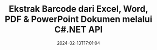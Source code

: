 ---
############################# Static ############################
layout: "auto-gen-parser"
date: 2024-02-13T17:01:04
draft: false
otherformats: pdf pps ppsx ppt pptx rtf tex vdx vsdm vsdx vssm vssx vstm vstx vsx vtx

############################# Head ############################
head_title: ".NET API untuk Mengekstrak Kode Batang dari PDF, DOCX, PPTX, XLSX, EPUB & Lainnya"
head_description: "GroupDocs.Parser .NET API memungkinkan pengembang perangkat lunak mengekstrak kode batang dari PDF, DOC, DOCX, PPT, PPTX, EML, MSG, XLS, XLSX, CSV, ODT, RTF & EPUB dokumen di dalam .NET Apps."

############################# Header ############################
title: "Ekstrak Barcode dari Excel, Word, PDF & PowerPoint Dokumen melalui C#.NET API"
description: "GroupDocs.Parser .NET API memungkinkan pemrogram mengekstrak kode batang dari PDF, DOC, DOCX, PPT, PPTX, EML, MSG, XLS, XLSX, CSV , ODT, RTF & EPUB dokumen atau area halaman."
bg_image: "https://cms.admin.containerize.com/templates/aspose/App_Themes/V3/images/bg/header1.png"
bg_overlay: false
button:
    enable: true
    icon: "fas fa-arrow-down"
    label: "Unduh Uji Coba Gratis"
    link: "https://downloads.groupdocs.com/parser/net"

############################# SubMenu ############################
submenu:
    enable: true

    left:
        img_alt: "GroupDocs.Parser for .NET"
        image: "https://cms.admin.containerize.com/templates/groupdocs/images/product-logos/90x90-noborder/groupdocs-parser-net.png"
        product: "GroupDocs.Parser"
        platform: ".NET"

    middle:
        button:

            # button loop
            - link: "https://apireference.groupdocs.com/parser/net"
              text: "Referensi API"

            # button loop
            - link: "https://github.com/groupdocs-parser"
              text: "Contoh Kode"

            # button loop
            - link: "https://products.groupdocs.app/parser/family"
              text: "Demo Langsung"

            # button loop
            - link: "https://purchase.groupdocs.com/pricing/parser/net"
              text: "Harga"

    right:
        link_download: "https://downloads.groupdocs.com/parser"
        link_learn: "https://docs.groupdocs.com/parser/net"
        link_buy: "https://purchase.groupdocs.com"

############################# About ############################
about:
    enable: true
    title: "Bagaimana cara Mengekstrak Kode Batang dari OTP file .NET API?"
    content: |
        Barcode adalah representasi angka dan karakter yang dapat dibaca mesin yang umum digunakan di seluruh Dunia dalam banyak konteks, seperti pemindaian dan identifikasi produk, pelacakan suku cadang mobil, manajemen inventaris, dan sebagainya. GroupDocs.Parser for .NET adalah API andal yang membantu pengembang mengembangkan solusi untuk mengekstraksi teks, gambar, dan kode batang dari berbagai jenis format dokumen yang didukung, seperti format PDF, Email, Ebook, Microsoft Office: Word ({ 377}, DOCX), PowerPoint (PPT, PPTX), Excel (XLS, XLSX), format Email (EML, MSG) dan banyak lagi. .NET API telah menyertakan dukungan untuk beberapa fitur penguraian dokumen tingkat lanjut seperti menelusuri teks dengan kata kunci, ekstraksi teks akurat, ekstraksi teks berformat HTML atau Markdown, ekstraksi area teks dengan koordinat, mengekstrak metadata atau kode batang, dan sebagainya.
        
        

############################# Steps ############################
steps:
    enable: true
    title_left: "Ekstrak kode batang dari OTP di .NET"
    content_left: |
        [GroupDocs.Parser for .NET](/id/parser/net/) memudahkan pengembang C# untuk mengekstrak kode batang dari file OTP dengan menerapkan beberapa langkah mudah.
        
        * Membuat instance objek [Parser](https://reference.groupdocs.com/net/parser/groupdocs.parser/parser) untuk dokumen awal;
        * Periksa apakah file tersebut mendukung ekstraksi kode batang;
        * Panggil metode [GetBarcodes](https://reference.groupdocs.com/parser/net/groupdocs.parser/parser/methods/getbarcodes) dan dapatkan kumpulan [PageBarcodeArea](https://reference.groupdocs.com/parser/net/groupdocs.parser.data/pagebarcodearea) objek;
        * Iterasi melalui koleksi dan dapatkan nilai barcode.

    title_right: "Pelajari lebih lanjut tentang ekstraksi kode batang"
    content_right: |
        * <a href="https://docs.groupdocs.com/parser/net/extract-barcodes-from-document/">Cara mengekstrak barcode dari dokumen</a>
        * <a href="https://docs.groupdocs.com/parser/net/extract-barcodes-from-document-page/">Cara mengekstrak kode batang dari halaman dokumen</a>
        * <a href="https://docs.groupdocs.com/parser/net/extract-barcodes-from-document-page-area/">Cara mengekstrak barcode dari area halaman dokumen</a>
    
    code: |
     {{% parser/additional-styles %}}
     {{< parser/code-parser title="Cara mengekstrak kode batang dari file OTP menggunakan kode contoh C#">}}

        ```csharp    
        // Ekstrak kode batang dari file OTP menggunakan GroupDocs.Parser API
        // Buat instance kelas Parser
        using (Parser parser = new Parser(Constants.SamplePdfWithBarcodes)) {
            // Periksa apakah file mendukung ekstraksi kode batang
            if (!parser.Features.Barcodes) {
                Console.WriteLine("File tidak mendukung ekstraksi kode batang.");
                return;
            }

            // {steps.code.scan}
            IEnumerable<PageBarcodeArea> barcodes = parser.GetBarcodes();

            // Ulangi kode batang
            foreach (PageBarcodeArea barcode in barcodes) {
                // Cetak indeks halaman
                Console.WriteLine("Page: " + barcode.Page.Index.ToString());
                // Cetak nilai barcode
                Console.WriteLine("Value: " + barcode.Value);
            }
        }
        ```
     {{< /parser/code-parser >}}

############################# More ############################
more:
    enable: true
    title_left: "Persyaratan sistem"
    content_left: |
        GroupDocs.Parser for .NET API didukung di semua platform dan sistem operasi utama. Sebelum menjalankan kode di bawah ini, harap pastikan bahwa Anda telah menginstal prasyarat berikut di sistem Anda.
        
        * Sistem Operasi: Microsoft Windows, Linux, MacOS
        * Lingkungan Pengembangan: Microsoft Visual Studio, Xamarin, MonoDevelop
        * Kerangka kerja
        * Unduh versi terbaru GroupDocs.Parser for .NET dari [Nuget](https://www.nuget.org/packages/groupdocs.parser)

    title_right: "Mengapa Menggunakan GroupDocs.Parser for .NET"
    content_right: |
        * Dukungan ekstraksi teks biasa dari dokumen yang didukung    
        * Penguraian dokumen melalui templat yang ditentukan pengguna    
        * Sepenuhnya mendukung ekstraksi teks terstruktur    
        * Pencarian teks melalui kata kunci serta ekspresi reguler    
        * Ekstrak teks yang diformat, metadata, gambar, wadah, dan lampiran    
        * Ekstrak daftar isi untuk beberapa format dokumen yang didukung    
        * Mengurai data formulir dari PDF dokumen    
        * Ekstrak hyperlink dari dokumen   

############################# Demos ############################
demos:
    enable: true
    title: "Demo Langsung - Ekstrak kode batang dari dokumen Online"
    content: |
       Ekstrak kode batang dari dokumen sekarang juga dengan mengunjungi situs web [GroupDocs.Parser Demo Langsung](https://products.groupdocs.app/parser/barcodes/).
       Demo langsung memiliki manfaat berikut.
        
############################# About Formats ############################
about_formats:
    enable: true

############################# More Formats ############################
more_formats:
    enable: true
    title: "Ekstrak Barcode Dari Format Dokumen Lain"
    content: |
        .NET API penguraian dokumen & kode batang untuk format file dan gambar. Ekstrak data untuk beberapa format file populer seperti yang dinyatakan di bawah ini.

############################# Back to top ###############################
back_to_top:
    enable: true
---